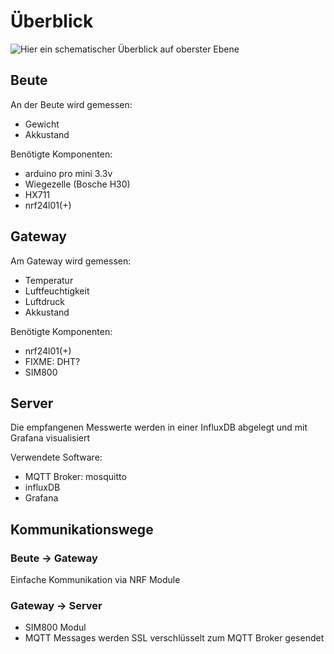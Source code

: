 # Überblick

![Hier ein schematischer Überblick auf oberster Ebene](/network.png)

## Beute
An der Beute wird gemessen:
* Gewicht
* Akkustand

Benötigte Komponenten:
* arduino pro mini 3.3v
* Wiegezelle (Bosche H30)
* HX711
* nrf24l01(+)

## Gateway
Am Gateway wird gemessen:
* Temperatur
* Luftfeuchtigkeit
* Luftdruck
* Akkustand

Benötigte Komponenten:
* nrf24l01(+)
* FIXME: DHT?
* SIM800

## Server
Die empfangenen Messwerte werden in einer InfluxDB abgelegt und mit Grafana visualisiert

Verwendete Software:
* MQTT Broker: mosquitto
* influxDB
* Grafana

## Kommunikationswege
### Beute -> Gateway
Einfache Kommunikation via NRF Module

### Gateway -> Server
* SIM800 Modul
* MQTT Messages werden SSL verschlüsselt zum MQTT Broker gesendet